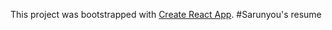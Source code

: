 This project was bootstrapped with [Create React App](https://github.com/facebookincubator/create-react-app).
#Sarunyou's resume

